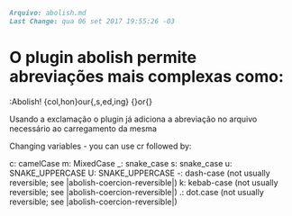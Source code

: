 ``` markdown
Arquivo: abolish.md
Last Change: qua 06 set 2017 19:55:26 -03
```

# O plugin abolish permite abreviações mais complexas como:

  :Abolish! {col,hon}our{,s,ed,ing} {}or{}

  Usando a exclamação o plugin já adiciona a abreviação no arquivo
  necessário ao carregamento da mesma

  Changing variables  - you can use cr followed by:

  c: camelCase
  m: MixedCase
  _: snake_case
  s: snake_case
  u: SNAKE_UPPERCASE
  U: SNAKE_UPPERCASE
  -: dash-case (not usually reversible; see |abolish-coercion-reversible|)
  k: kebab-case (not usually reversible; see |abolish-coercion-reversible|)
  .: dot.case (not usually reversible; see |abolish-coercion-reversible|)


